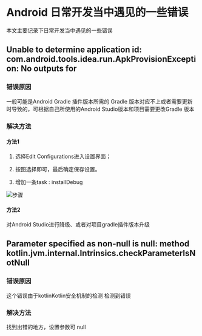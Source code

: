 
# Android 日常开发当中遇见的一些错误

本文主要记录下日常开发当中遇见的一些错误

## Unable to determine application id: com.android.tools.idea.run.ApkProvisionException: No outputs for

### 错误原因

一般可能是Android Gradle 插件版本所需的 Gradle 版本对应不上或者需要更新时导致的，可根据自己所使用的Android Studio版本和项目需要更改Gradle 版本

### 解决方法

#### 方法1

1. 选择Edit Configurations进入设置界面；

2. 按图选择即可，最后确定保存设置。

3. 增加一条task : installDebug

![步骤](images/WX20200707-1046472x.jpg)

#### 方法2

对Android Studio进行降级、或者对项目gradle插件版本升级


## Parameter specified as non-null is null: method kotlin.jvm.internal.Intrinsics.checkParameterIsNotNull

### 错误原因

这个错误由于kotlinKotlin安全机制的检测 检测到错误

### 解决方法

找到出错的地方，设置参数可 null

